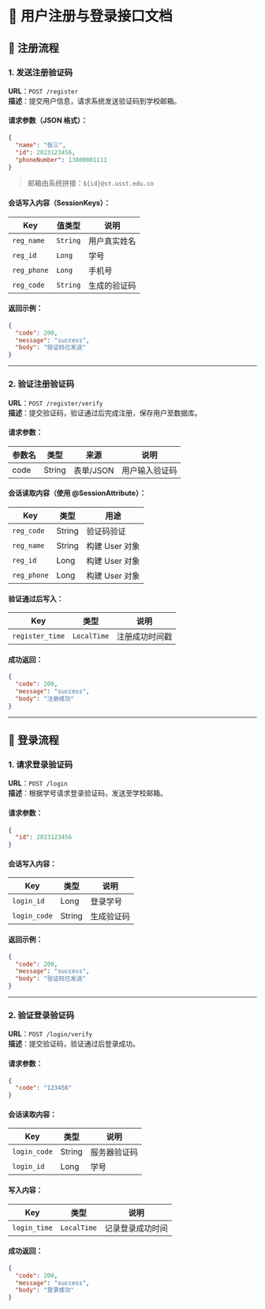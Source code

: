 

# 📘 用户注册与登录接口文档

## 🔐 注册流程

### 1. 发送注册验证码

**URL**：`POST /register`  
**描述**：提交用户信息，请求系统发送验证码到学校邮箱。

#### 请求参数（JSON 格式）：

```json
{
  "name": "张三",
  "id": 2023123456,
  "phoneNumber": 13800001111
}
```

> 邮箱由系统拼接：`${id}@st.usst.edu.cn`

#### 会话写入内容（SessionKeys）：

| Key                    | 值类型    | 说明           |
|------------------------|-----------|----------------|
| `reg_name`             | `String`  | 用户真实姓名   |
| `reg_id`               | `Long`    | 学号           |
| `reg_phone`            | `Long`    | 手机号         |
| `reg_code`             | `String`  | 生成的验证码   |

#### 返回示例：

```json
{
  "code": 200,
  "message": "success",
  "body": "验证码已发送"
}
```

---

### 2. 验证注册验证码

**URL**：`POST /register/verify`  
**描述**：提交验证码，验证通过后完成注册，保存用户至数据库。

#### 请求参数：

| 参数名 | 类型   | 来源     | 说明      |
|--------|--------|----------|-----------|
| code   | String | 表单/JSON | 用户输入验证码 |

#### 会话读取内容（使用 @SessionAttribute）：

| Key         | 类型     | 用途             |
|--------------|----------|------------------|
| `reg_code`   | String   | 验证码验证        |
| `reg_name`   | String   | 构建 User 对象    |
| `reg_id`     | Long     | 构建 User 对象    |
| `reg_phone`  | Long     | 构建 User 对象    |

#### 验证通过后写入：

| Key              | 类型       | 说明               |
|------------------|------------|--------------------|
| `register_time`  | `LocalTime` | 注册成功时间戳     |

#### 成功返回：

```json
{
  "code": 200,
  "message": "success",
  "body": "注册成功"
}
```

---

## 🔐 登录流程

### 1. 请求登录验证码

**URL**：`POST /login`  
**描述**：根据学号请求登录验证码，发送至学校邮箱。

#### 请求参数：

```json
{
  "id": 2023123456
}
```

#### 会话写入内容：

| Key         | 类型   | 说明         |
|-------------|--------|--------------|
| `login_id`  | Long   | 登录学号     |
| `login_code`| String | 生成验证码   |

#### 返回示例：

```json
{
  "code": 200,
  "message": "success",
  "body": "验证码已发送"
}
```

---

### 2. 验证登录验证码

**URL**：`POST /login/verify`  
**描述**：提交验证码，验证通过后登录成功。

#### 请求参数：

```json
{
  "code": "123456"
}
```

#### 会话读取内容：

| Key           | 类型   | 说明        |
|---------------|--------|-------------|
| `login_code`  | String | 服务器验证码 |
| `login_id`    | Long   | 学号        |

#### 写入内容：

| Key               | 类型       | 说明                  |
|-------------------|------------|-----------------------|
| `login_time`      | `LocalTime` | 记录登录成功时间       |

#### 成功返回：

```json
{
  "code": 200,
  "message": "success",
  "body": "登录成功"
}
```

